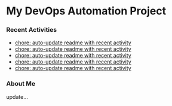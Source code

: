 # My DevOps Automation Project

### Recent Activities
<!-- activity:START -->
- [chore: auto-update readme with recent activity](https://github.com/kaigiii/mybowling-app/commit/41f6762f75a408b4b3eb442f3bab9e7fb3475107)
- [chore: auto-update readme with recent activity](https://github.com/kaigiii/mybowling-app/commit/52e5d9558994989532425cc28779e53cd196bfcc)
- [chore: auto-update readme with recent activity](https://github.com/kaigiii/mybowling-app/commit/b272bda48f1be747871af666874a9cacfd178690)
- [chore: auto-update readme with recent activity](https://github.com/kaigiii/mybowling-app/commit/adb765985453853fd237662f44dce5c011ecea42)
- [chore: auto-update readme with recent activity](https://github.com/kaigiii/mybowling-app/commit/887536db5a69771d02a89bf0ce75f0d6438d316b)
<!-- activity:END -->

### About Me
<!-- MYLINKS:START -->
<!-- MYLINKS:END -->

update...
